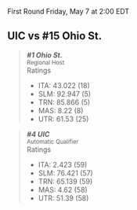 First Round
Friday, May 7 at 2:00 EDT
## UIC vs #15 Ohio St.

> ***#1 Ohio St.***  
> <sub>Regional Host</sub>  
> Ratings  
> - ITA: 43.022 (18)  
> - SLM: 92.947 (5)  
> - TRN: 85.866 (5)  
> - MAS: 8.22 (8)  
> - UTR: 61.53 (25)  

> ***#4 UIC***  
> <sub>Automatic Qualifier</sub>  
> Ratings  
> - ITA: 2.423 (59)  
> - SLM: 76.421 (57)  
> - TRN: 65.139 (59)  
> - MAS: 4.62 (58)  
> - UTR: 51.39 (58)  